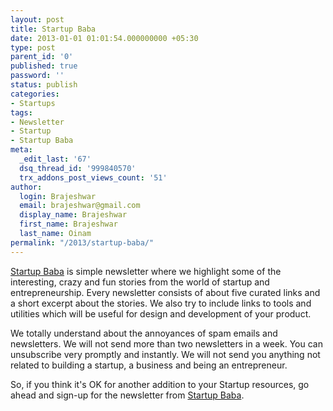```yaml
---
layout: post
title: Startup Baba
date: 2013-01-01 01:01:54.000000000 +05:30
type: post
parent_id: '0'
published: true
password: ''
status: publish
categories:
- Startups
tags:
- Newsletter
- Startup
- Startup Baba
meta:
  _edit_last: '67'
  dsq_thread_id: '999840570'
  trx_addons_post_views_count: '51'
author:
  login: Brajeshwar
  email: brajeshwar@gmail.com
  display_name: Brajeshwar
  first_name: Brajeshwar
  last_name: Oinam
permalink: "/2013/startup-baba/"
---
```

<p><a href="http://startupbaba.com/">Startup Baba</a> is simple newsletter where we highlight some of the interesting, crazy and fun stories from the world of startup and entrepreneurship. Every newsletter consists of about five curated links and a short excerpt about the stories. We also try to include links to tools and utilities which will be useful for design and development of your product.</p>
<p>We totally understand about the annoyances of spam emails and newsletters. We will not send more than two newsletters in a week. You can unsubscribe very promptly and instantly. We will not send you anything not related to building a startup, a business and being an entrepreneur.</p>
<p>So, if you think it's OK for another addition to your Startup resources, go ahead and sign-up for the newsletter from <a href="http://startupbaba.com/">Startup Baba</a>.</p>
